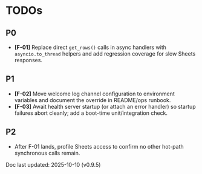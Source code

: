 # TODOs

## P0
- **[F-01]** Replace direct `get_rows()` calls in async handlers with `asyncio.to_thread` helpers and add regression coverage for slow Sheets responses.

## P1
- **[F-02]** Move welcome log channel configuration to environment variables and document the override in README/ops runbook.
- **[F-03]** Await health server startup (or attach an error handler) so startup failures abort cleanly; add a boot-time unit/integration check.

## P2
- After F-01 lands, profile Sheets access to confirm no other hot-path synchronous calls remain.

Doc last updated: 2025-10-10 (v0.9.5)
